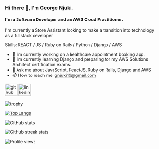 ### Hi there 👋, I'm George Njuki.
#### I'm a Software Developer and an AWS Cloud Practitioner.
I'm currently a Store Assistant looking to make a transition into technology as a fullstack developer.

Skills: REACT / JS / Ruby on Rails / Python  / Django  / AWS

- 🔭 I’m currently working on a healthcare appointment booking app. 
- 🌱 I’m currently learning Django and preparing for my AWS Solutions Architect certification exams. 
- 💬 Ask me about JavaScript, ReactJS, Ruby on Rails, Django and AWS 
- 📫 How to reach me: gnjuki19@gmail.com 


[<img src='https://cdn.jsdelivr.net/npm/simple-icons@3.0.1/icons/github.svg' alt='github' height='40'>](https://github.com/NjukiG)  [<img src='https://cdn.jsdelivr.net/npm/simple-icons@3.0.1/icons/linkedin.svg' alt='linkedin' height='40'>](https://www.linkedin.com/in/george-njuki/)  

[![trophy](https://github-profile-trophy.vercel.app/?username=NjukiG)](https://github.com/ryo-ma/github-profile-trophy)

[![Top Langs](https://github-readme-stats.vercel.app/api/top-langs/?username=NjukiG)](https://github.com/anuraghazra/github-readme-stats)

![GitHub stats](https://github-readme-stats.vercel.app/api?username=NjukiG&show_icons=true)  

![GitHub streak stats](https://streak-stats.demolab.com/?user=NjukiG)  

![Profile views](https://gpvc.arturio.dev/NjukiG)  

